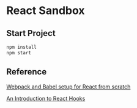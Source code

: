 # React Sandbox

## Start Project

```sh
npm install
npm start
```

## Reference

[Webpack and Babel setup for React from scratch](https://medium.com/javascript-in-plain-english/webpack-and-babel-setup-with-react-from-scratch-bef0fe2ae3e7)

[An Introduction to React Hooks](https://levelup.gitconnected.com/an-introduction-to-react-hooks-50281fd961fe)